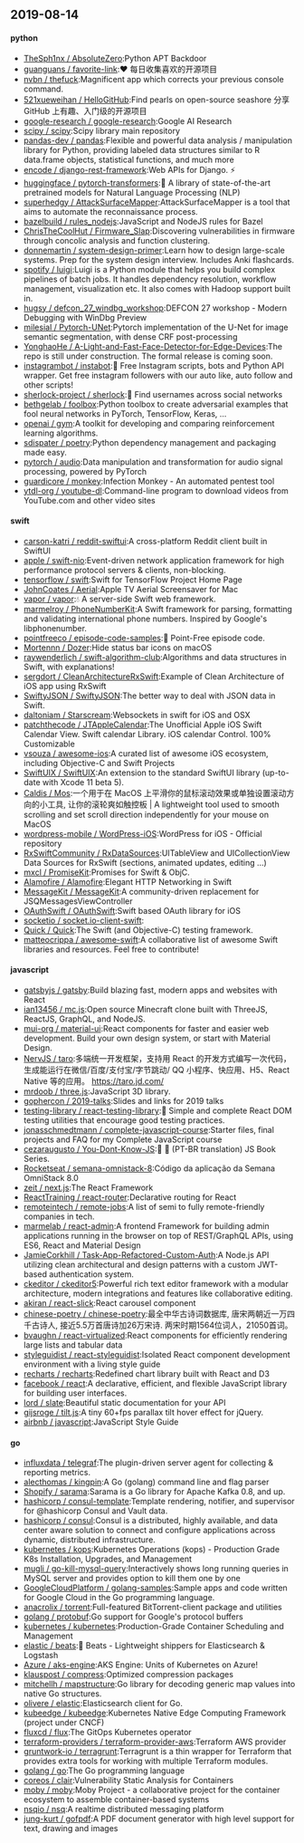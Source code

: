 ## 2019-08-14

#### python
* [TheSph1nx / AbsoluteZero](https://github.com/TheSph1nx/AbsoluteZero):Python APT Backdoor
* [guanguans / favorite-link](https://github.com/guanguans/favorite-link):❤️
每日收集喜欢的开源项目
* [nvbn / thefuck](https://github.com/nvbn/thefuck):Magnificent app which corrects your previous console command.
* [521xueweihan / HelloGitHub](https://github.com/521xueweihan/HelloGitHub):Find pearls on open-source seashore 分享 GitHub 上有趣、入门级的开源项目
* [google-research / google-research](https://github.com/google-research/google-research):Google AI Research
* [scipy / scipy](https://github.com/scipy/scipy):Scipy library main repository
* [pandas-dev / pandas](https://github.com/pandas-dev/pandas):Flexible and powerful data analysis / manipulation library for Python, providing labeled data structures similar to R data.frame objects, statistical functions, and much more
* [encode / django-rest-framework](https://github.com/encode/django-rest-framework):Web APIs for Django.
⚡️
* [huggingface / pytorch-transformers](https://github.com/huggingface/pytorch-transformers):👾
A library of state-of-the-art pretrained models for Natural Language Processing (NLP)
* [superhedgy / AttackSurfaceMapper](https://github.com/superhedgy/AttackSurfaceMapper):AttackSurfaceMapper is a tool that aims to automate the reconnaissance process.
* [bazelbuild / rules_nodejs](https://github.com/bazelbuild/rules_nodejs):JavaScript and NodeJS rules for Bazel
* [ChrisTheCoolHut / Firmware_Slap](https://github.com/ChrisTheCoolHut/Firmware_Slap):Discovering vulnerabilities in firmware through concolic analysis and function clustering.
* [donnemartin / system-design-primer](https://github.com/donnemartin/system-design-primer):Learn how to design large-scale systems. Prep for the system design interview. Includes Anki flashcards.
* [spotify / luigi](https://github.com/spotify/luigi):Luigi is a Python module that helps you build complex pipelines of batch jobs. It handles dependency resolution, workflow management, visualization etc. It also comes with Hadoop support built in.
* [hugsy / defcon_27_windbg_workshop](https://github.com/hugsy/defcon_27_windbg_workshop):DEFCON 27 workshop - Modern Debugging with WinDbg Preview
* [milesial / Pytorch-UNet](https://github.com/milesial/Pytorch-UNet):Pytorch implementation of the U-Net for image semantic segmentation, with dense CRF post-processing
* [YonghaoHe / A-Light-and-Fast-Face-Detector-for-Edge-Devices](https://github.com/YonghaoHe/A-Light-and-Fast-Face-Detector-for-Edge-Devices):The repo is still under construction. The formal release is coming soon.
* [instagrambot / instabot](https://github.com/instagrambot/instabot):🐙
Free Instagram scripts, bots and Python API wrapper. Get free instagram followers with our auto like, auto follow and other scripts!
* [sherlock-project / sherlock](https://github.com/sherlock-project/sherlock):🔎
Find usernames across social networks
* [bethgelab / foolbox](https://github.com/bethgelab/foolbox):Python toolbox to create adversarial examples that fool neural networks in PyTorch, TensorFlow, Keras, …
* [openai / gym](https://github.com/openai/gym):A toolkit for developing and comparing reinforcement learning algorithms.
* [sdispater / poetry](https://github.com/sdispater/poetry):Python dependency management and packaging made easy.
* [pytorch / audio](https://github.com/pytorch/audio):Data manipulation and transformation for audio signal processing, powered by PyTorch
* [guardicore / monkey](https://github.com/guardicore/monkey):Infection Monkey - An automated pentest tool
* [ytdl-org / youtube-dl](https://github.com/ytdl-org/youtube-dl):Command-line program to download videos from YouTube.com and other video sites

#### swift
* [carson-katri / reddit-swiftui](https://github.com/carson-katri/reddit-swiftui):A cross-platform Reddit client built in SwiftUI
* [apple / swift-nio](https://github.com/apple/swift-nio):Event-driven network application framework for high performance protocol servers & clients, non-blocking.
* [tensorflow / swift](https://github.com/tensorflow/swift):Swift for TensorFlow Project Home Page
* [JohnCoates / Aerial](https://github.com/JohnCoates/Aerial):Apple TV Aerial Screensaver for Mac
* [vapor / vapor](https://github.com/vapor/vapor):💧
A server-side Swift web framework.
* [marmelroy / PhoneNumberKit](https://github.com/marmelroy/PhoneNumberKit):A Swift framework for parsing, formatting and validating international phone numbers. Inspired by Google's libphonenumber.
* [pointfreeco / episode-code-samples](https://github.com/pointfreeco/episode-code-samples):💾
Point-Free episode code.
* [Mortennn / Dozer](https://github.com/Mortennn/Dozer):Hide status bar icons on macOS
* [raywenderlich / swift-algorithm-club](https://github.com/raywenderlich/swift-algorithm-club):Algorithms and data structures in Swift, with explanations!
* [sergdort / CleanArchitectureRxSwift](https://github.com/sergdort/CleanArchitectureRxSwift):Example of Clean Architecture of iOS app using RxSwift
* [SwiftyJSON / SwiftyJSON](https://github.com/SwiftyJSON/SwiftyJSON):The better way to deal with JSON data in Swift.
* [daltoniam / Starscream](https://github.com/daltoniam/Starscream):Websockets in swift for iOS and OSX
* [patchthecode / JTAppleCalendar](https://github.com/patchthecode/JTAppleCalendar):The Unofficial Apple iOS Swift Calendar View. Swift calendar Library. iOS calendar Control. 100% Customizable
* [vsouza / awesome-ios](https://github.com/vsouza/awesome-ios):A curated list of awesome iOS ecosystem, including Objective-C and Swift Projects
* [SwiftUIX / SwiftUIX](https://github.com/SwiftUIX/SwiftUIX):An extension to the standard SwiftUI library (up-to-date with Xcode 11 beta 5).
* [Caldis / Mos](https://github.com/Caldis/Mos):一个用于在 MacOS 上平滑你的鼠标滚动效果或单独设置滚动方向的小工具, 让你的滚轮爽如触控板 | A lightweight tool used to smooth scrolling and set scroll direction independently for your mouse on MacOS
* [wordpress-mobile / WordPress-iOS](https://github.com/wordpress-mobile/WordPress-iOS):WordPress for iOS - Official repository
* [RxSwiftCommunity / RxDataSources](https://github.com/RxSwiftCommunity/RxDataSources):UITableView and UICollectionView Data Sources for RxSwift (sections, animated updates, editing ...)
* [mxcl / PromiseKit](https://github.com/mxcl/PromiseKit):Promises for Swift & ObjC.
* [Alamofire / Alamofire](https://github.com/Alamofire/Alamofire):Elegant HTTP Networking in Swift
* [MessageKit / MessageKit](https://github.com/MessageKit/MessageKit):A community-driven replacement for JSQMessagesViewController
* [OAuthSwift / OAuthSwift](https://github.com/OAuthSwift/OAuthSwift):Swift based OAuth library for iOS
* [socketio / socket.io-client-swift](https://github.com/socketio/socket.io-client-swift):
* [Quick / Quick](https://github.com/Quick/Quick):The Swift (and Objective-C) testing framework.
* [matteocrippa / awesome-swift](https://github.com/matteocrippa/awesome-swift):A collaborative list of awesome Swift libraries and resources. Feel free to contribute!

#### javascript
* [gatsbyjs / gatsby](https://github.com/gatsbyjs/gatsby):Build blazing fast, modern apps and websites with React
* [ian13456 / mc.js](https://github.com/ian13456/mc.js):Open source Minecraft clone built with ThreeJS, ReactJS, GraphQL, and NodeJS.
* [mui-org / material-ui](https://github.com/mui-org/material-ui):React components for faster and easier web development. Build your own design system, or start with Material Design.
* [NervJS / taro](https://github.com/NervJS/taro):多端统一开发框架，支持用 React 的开发方式编写一次代码，生成能运行在微信/百度/支付宝/字节跳动/ QQ 小程序、快应用、H5、React Native 等的应用。 https://taro.jd.com/
* [mrdoob / three.js](https://github.com/mrdoob/three.js):JavaScript 3D library.
* [gophercon / 2019-talks](https://github.com/gophercon/2019-talks):Slides and links for 2019 talks
* [testing-library / react-testing-library](https://github.com/testing-library/react-testing-library):🐐
Simple and complete React DOM testing utilities that encourage good testing practices.
* [jonasschmedtmann / complete-javascript-course](https://github.com/jonasschmedtmann/complete-javascript-course):Starter files, final projects and FAQ for my Complete JavaScript course
* [cezaraugusto / You-Dont-Know-JS](https://github.com/cezaraugusto/You-Dont-Know-JS):📗
📒
(PT-BR translation) JS Book Series.
* [Rocketseat / semana-omnistack-8](https://github.com/Rocketseat/semana-omnistack-8):Código da aplicação da Semana OmniStack 8.0
* [zeit / next.js](https://github.com/zeit/next.js):The React Framework
* [ReactTraining / react-router](https://github.com/ReactTraining/react-router):Declarative routing for React
* [remoteintech / remote-jobs](https://github.com/remoteintech/remote-jobs):A list of semi to fully remote-friendly companies in tech.
* [marmelab / react-admin](https://github.com/marmelab/react-admin):A frontend Framework for building admin applications running in the browser on top of REST/GraphQL APIs, using ES6, React and Material Design
* [JamieCorkhill / Task-App-Refactored-Custom-Auth](https://github.com/JamieCorkhill/Task-App-Refactored-Custom-Auth):A Node.js API utilizing clean architectural and design patterns with a custom JWT-based authentication system.
* [ckeditor / ckeditor5](https://github.com/ckeditor/ckeditor5):Powerful rich text editor framework with a modular architecture, modern integrations and features like collaborative editing.
* [akiran / react-slick](https://github.com/akiran/react-slick):React carousel component
* [chinese-poetry / chinese-poetry](https://github.com/chinese-poetry/chinese-poetry):最全中华古诗词数据库, 唐宋两朝近一万四千古诗人, 接近5.5万首唐诗加26万宋诗. 两宋时期1564位词人，21050首词。
* [bvaughn / react-virtualized](https://github.com/bvaughn/react-virtualized):React components for efficiently rendering large lists and tabular data
* [styleguidist / react-styleguidist](https://github.com/styleguidist/react-styleguidist):Isolated React component development environment with a living style guide
* [recharts / recharts](https://github.com/recharts/recharts):Redefined chart library built with React and D3
* [facebook / react](https://github.com/facebook/react):A declarative, efficient, and flexible JavaScript library for building user interfaces.
* [lord / slate](https://github.com/lord/slate):Beautiful static documentation for your API
* [gijsroge / tilt.js](https://github.com/gijsroge/tilt.js):A tiny 60+fps parallax tilt hover effect for jQuery.
* [airbnb / javascript](https://github.com/airbnb/javascript):JavaScript Style Guide

#### go
* [influxdata / telegraf](https://github.com/influxdata/telegraf):The plugin-driven server agent for collecting & reporting metrics.
* [alecthomas / kingpin](https://github.com/alecthomas/kingpin):A Go (golang) command line and flag parser
* [Shopify / sarama](https://github.com/Shopify/sarama):Sarama is a Go library for Apache Kafka 0.8, and up.
* [hashicorp / consul-template](https://github.com/hashicorp/consul-template):Template rendering, notifier, and supervisor for @hashicorp Consul and Vault data.
* [hashicorp / consul](https://github.com/hashicorp/consul):Consul is a distributed, highly available, and data center aware solution to connect and configure applications across dynamic, distributed infrastructure.
* [kubernetes / kops](https://github.com/kubernetes/kops):Kubernetes Operations (kops) - Production Grade K8s Installation, Upgrades, and Management
* [mugli / go-kill-mysql-query](https://github.com/mugli/go-kill-mysql-query):Interactively shows long running queries in MySQL server and provides option to kill them one by one
* [GoogleCloudPlatform / golang-samples](https://github.com/GoogleCloudPlatform/golang-samples):Sample apps and code written for Google Cloud in the Go programming language.
* [anacrolix / torrent](https://github.com/anacrolix/torrent):Full-featured BitTorrent-client package and utilities
* [golang / protobuf](https://github.com/golang/protobuf):Go support for Google's protocol buffers
* [kubernetes / kubernetes](https://github.com/kubernetes/kubernetes):Production-Grade Container Scheduling and Management
* [elastic / beats](https://github.com/elastic/beats):🐠
Beats - Lightweight shippers for Elasticsearch & Logstash
* [Azure / aks-engine](https://github.com/Azure/aks-engine):AKS Engine: Units of Kubernetes on Azure!
* [klauspost / compress](https://github.com/klauspost/compress):Optimized compression packages
* [mitchellh / mapstructure](https://github.com/mitchellh/mapstructure):Go library for decoding generic map values into native Go structures.
* [olivere / elastic](https://github.com/olivere/elastic):Elasticsearch client for Go.
* [kubeedge / kubeedge](https://github.com/kubeedge/kubeedge):Kubernetes Native Edge Computing Framework (project under CNCF)
* [fluxcd / flux](https://github.com/fluxcd/flux):The GitOps Kubernetes operator
* [terraform-providers / terraform-provider-aws](https://github.com/terraform-providers/terraform-provider-aws):Terraform AWS provider
* [gruntwork-io / terragrunt](https://github.com/gruntwork-io/terragrunt):Terragrunt is a thin wrapper for Terraform that provides extra tools for working with multiple Terraform modules.
* [golang / go](https://github.com/golang/go):The Go programming language
* [coreos / clair](https://github.com/coreos/clair):Vulnerability Static Analysis for Containers
* [moby / moby](https://github.com/moby/moby):Moby Project - a collaborative project for the container ecosystem to assemble container-based systems
* [nsqio / nsq](https://github.com/nsqio/nsq):A realtime distributed messaging platform
* [jung-kurt / gofpdf](https://github.com/jung-kurt/gofpdf):A PDF document generator with high level support for text, drawing and images

